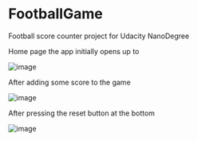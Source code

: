 # FootballGame
Football score counter project for Udacity NanoDegree

Home page the app initially opens up to

![image](https://user-images.githubusercontent.com/30839650/39490007-ec859254-4d4c-11e8-8ae5-00d51ddb8f82.png)

After adding some score to the game

![image](https://user-images.githubusercontent.com/30839650/39490054-16baff46-4d4d-11e8-9b36-8a038430214a.png)

After pressing the reset button at the bottom

![image](https://user-images.githubusercontent.com/30839650/39490007-ec859254-4d4c-11e8-8ae5-00d51ddb8f82.png)
